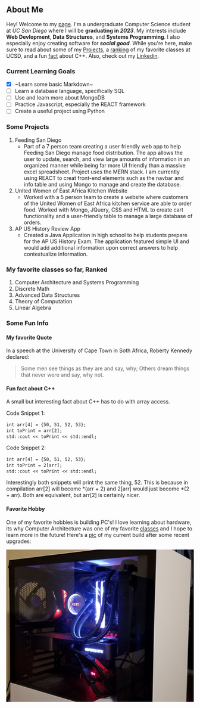 ## About Me

Hey! Welcome to my [page](index.md). I'm a undergraduate Computer Science student at *UC San Diego* where I will be **graduating in _2023_**. My interests include **Web Devlopment**, **Data Structures**, and **Systems Programming**. I also especially enjoy creating software for ***social good***. While you're here, make sure to read about some of my [Projects](#some-projects), a [ranking](#my-favorite-classes-so-far-ranked) of my favorite classes at UCSD, and a fun [fact](#fun-fact-about-c) about C++. Also, check out my [Linkedin](https://www.linkedin.com/in/nirmal-agnihotri-29372a1a5/).

### Current Learning Goals
- [x] ~Learn some basic Markdown~
- [ ] Learn a database language, specifically SQL
- [ ] Use and learn more about MongoDB
- [ ] Practice Javascript, especially the REACT framework
- [ ] Create a useful project using Python

### Some Projects
1. Feeding San Diego
   - Part of a 7 person team creating a user friendly web app to help Feeding San Diego manage food distribution. The app allows the user to update, search, and view large amounts of information in an organized manner while being far more UI friendly than a massive excel spreadsheet. Project uses the MERN stack. I am currently using REACT to creat front-end elements such as the navbar and info table and using Mongo to manage and create the database.
2. United Women of East Africa Kitchen Website
   - Worked with a 5 person team to create a website where customers of the United Women of East Africa kitchen service are able to order food. Worked with Mongo, JQuery, CSS and HTML to create cart functionality and a user-friendly table to manage a large database of orders.
3. AP US History Review App
   - Created a Java Application in high school to help students prepare for the AP US History Exam. The application featured simple UI and would add additional information upon correct answers to help contextualize information.

### My favorite classes so far, Ranked
1. Computer Architecture and Systems Programming
2. Discrete Math
3. Advanced Data Structures
4. Theory of Computation
5. Linear Algebra

### Some Fun Info
#### My favorite Quote
In a speech at the University of Cape Town in Soth Africa, Roberty Kennedy declared:

> Some men see things as they are and say, why; Others dream things that never were and say, why not.

#### Fun fact about C++
A small but interesting fact about C++ has to do with array access.

Code Snippet 1:
```
int arr[4] = {50, 51, 52, 53};
int toPrint = arr[2];
std::cout << toPrint << std::endl;
 ```
 Code Snippet 2:
 ```
 int arr[4] = {50, 51, 52, 53};
 int toPrint = 2[arr];
 std::cout << toPrint << std::endl;
 ```
 Interestingly both snippets will print the same thing, 52. This is because in compilation arr[2] will become *(arr + 2) and 2[arr] would just become *(2 + arr). Both are equivalent, but arr[2] is certainly nicer.

#### Favorite Hobby
 One of my favorite hobbies is building PC's! I love learning about hardware, its why Computer Architecture was one of my favorite [classes](https://github.com/NirmalAgnihotri/NirmalAgnihotri.github.io/blob/main/index.md#my-favorite-classes-so-far-ranked) and I hope to learn more in the future! Here's a [pic](currentBuildMid.png) of my current build after some recent upgrades:

 ![alt text](currentBuildMid.png)
